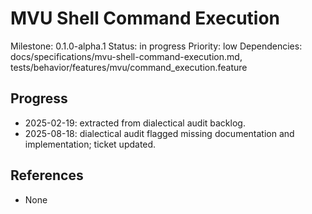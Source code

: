 # MVU Shell Command Execution
Milestone: 0.1.0-alpha.1
Status: in progress
Priority: low
Dependencies: docs/specifications/mvu-shell-command-execution.md, tests/behavior/features/mvu/command_execution.feature

## Progress
- 2025-02-19: extracted from dialectical audit backlog.
- 2025-08-18: dialectical audit flagged missing documentation and implementation; ticket updated.

## References
- None
